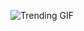 
<!-- GIF_SECTION -->
![Trending GIF](https://media2.giphy.com/media/v1.Y2lkPThiYjIxNzcybzV2a2p5dnJha2RkMHlqNHZvdndvNTR6Nmd4cnVhbTdsMmlpdGU0aiZlcD12MV9naWZzX3NlYXJjaCZjdD1n/scZPhLqaVOM1qG4lT9/giphy.gif)
<!-- END_GIF_SECTION -->
